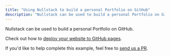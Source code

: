 ```yaml
---
title: "Using Nullstack to build a personal Portfolio on GitHub"
description: "Nullstack can be used to build a personal Portfolio on GitHub"
---
```

Nullstack can be used to build a personal Portfolio on GitHub.

Check out how to [deploy your website to GitHub pages](/how-to-deploy-to-github-pages).

If you'd like to help complete this example, feel free to [send us a PR](https://github.com/nullstack/nullstack.github.io).
